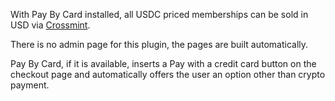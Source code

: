With Pay By Card installed, all USDC priced memberships can be sold in USD via [Crossmint](https://www.crossmint.com/).

There is no admin page for this plugin, the pages are built automatically.

Pay By Card, if it is available, inserts a Pay with a credit card button on the checkout page and automatically offers the user an option other than crypto payment.
